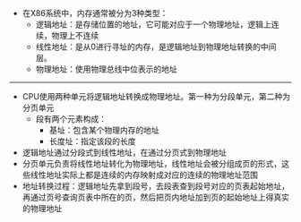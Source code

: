 + 在X86系统中，内存通常被分为3种类型：
  + 逻辑地址：是存储位置的地址，它可能对应于一个物理地址，逻辑上连续，物理上不连续
  + 线性地址：是从0进行寻址的内存，是逻辑地址到物理地址转换的中间层。
  + 物理地址：使用物理总线中位表示的地址
----------
+ CPU使用两种单元将逻辑地址转换成物理地址。第一种为分段单元，第二种为分页单元
  + 段有两个元素构成：
    + 基址：包含某个物理内存的地址
    + 长度址：指定该段的长度
+ 逻辑地址通过分段式到线性地址，在通过分页式到物理地址
+ 分页单元负责将线性地址转化为物理地址，线性地址会被分组成页的形式，这些线性地址实际上都是连续的内存映射成对应的连续的物理地址范围
+ 地址转换过程：逻辑地址先拿到段号，去段表查到段号对应的页表起始地址，再通过页号查询页表中所在的页，然后把页内地址加到页的起始地址上得真实的物理地址

